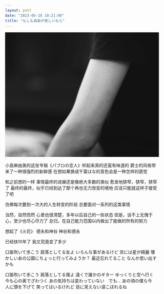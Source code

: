 ```yaml
---
layout: post
date: "2023-05-18 10:21:08"
title: "もしも自由が欲しいなら"
---
```

<img alt="arm" src="/assets/posts/arm.jpg" class="post-image"/>

小島麻由美的这张专辑《パブロの恋人》听起来真的还蛮有味道的
爵士的风格带来了一种很强烈的新鲜感
在想如果换成千葉はな的音色会是一种怎样的感觉

和之前想的一样
事情最终的进展还是像绝大多数的类似
愈发地狭窄，狭窄，狭窄了
最终的最终，似乎已经到达了那个再也无力改变的境地
应该只能就这样子接受了吧

仿佛每次要到一次大的人生转变的阶段
总要面对一系列的这类事情

当然，自然而然
心里也很清楚，多年以后自己的一些状态
但是，谈不上无愧于心，至少也尽心尽力了
总归，在自己能力范围以内做出了能做的所有的努力

想起了《火花》
德永和神谷
神谷和德永

已经快10年了
我又究竟变了多少

口笛吹いて歩こう
肩落としてる友よ
いろんな事があるけど
空には星が綺麗
懐かしいあの公園にちょっと行ってみようか？
最近忘れてること
なんか思い出すかも

口笛吹いて歩こう
肩落としてる僕よ
遠くで誰かのギター
ゆっくりと空へ行く
今も心の奥でざわつく
あの気持ちは変わっていない　でも…
あの頃の僕ら今　人に頭を下げて
笑ってはいるけれど
目に見えない涙こぼれるね